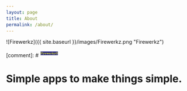 ```yaml
---
layout: page
title: About
permalink: /about/
---
```

![Firewerkz]({{ site.baseurl }}/images/Firewerkz.png "Firewerkz")

[comment]: # <img src="/images/firewerkz.png" width="50">

# Simple apps to make things simple.

